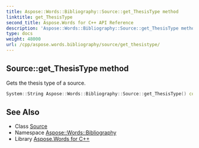 ```yaml
---
title: Aspose::Words::Bibliography::Source::get_ThesisType method
linktitle: get_ThesisType
second_title: Aspose.Words for C++ API Reference
description: 'Aspose::Words::Bibliography::Source::get_ThesisType method. Gets the thesis type of a source in C++.'
type: docs
weight: 48000
url: /cpp/aspose.words.bibliography/source/get_thesistype/
---
```

## Source::get_ThesisType method


Gets the thesis type of a source.

```cpp
System::String Aspose::Words::Bibliography::Source::get_ThesisType() const
```

## See Also

* Class [Source](../)
* Namespace [Aspose::Words::Bibliography](../../)
* Library [Aspose.Words for C++](../../../)
